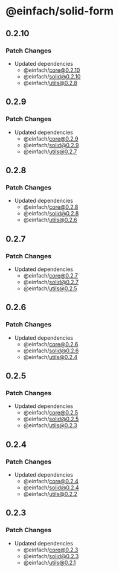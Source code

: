 # @einfach/solid-form

## 0.2.10

### Patch Changes

- Updated dependencies
  - @einfach/core@0.2.10
  - @einfach/solid@0.2.10
  - @einfach/utils@0.2.8

## 0.2.9

### Patch Changes

- Updated dependencies
  - @einfach/core@0.2.9
  - @einfach/solid@0.2.9
  - @einfach/utils@0.2.7

## 0.2.8

### Patch Changes

- Updated dependencies
  - @einfach/core@0.2.8
  - @einfach/solid@0.2.8
  - @einfach/utils@0.2.6

## 0.2.7

### Patch Changes

- Updated dependencies
  - @einfach/core@0.2.7
  - @einfach/solid@0.2.7
  - @einfach/utils@0.2.5

## 0.2.6

### Patch Changes

- Updated dependencies
  - @einfach/core@0.2.6
  - @einfach/solid@0.2.6
  - @einfach/utils@0.2.4

## 0.2.5

### Patch Changes

- Updated dependencies
  - @einfach/core@0.2.5
  - @einfach/solid@0.2.5
  - @einfach/utils@0.2.3

## 0.2.4

### Patch Changes

- Updated dependencies
  - @einfach/core@0.2.4
  - @einfach/solid@0.2.4
  - @einfach/utils@0.2.2

## 0.2.3

### Patch Changes

- Updated dependencies
  - @einfach/core@0.2.3
  - @einfach/solid@0.2.3
  - @einfach/utils@0.2.1

